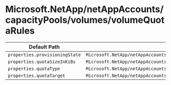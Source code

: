 # Microsoft.NetApp/netAppAccounts/capacityPools/volumes/volumeQuotaRules

| Default Path | Alias |
|---|---|
| `properties.provisioningState` | `Microsoft.NetApp/netAppAccounts/capacityPools/volumes/volumeQuotaRules/provisioningState` |
| `properties.quotaSizeInKiBs` | `Microsoft.NetApp/netAppAccounts/capacityPools/volumes/volumeQuotaRules/quotaSizeInKiBs` |
| `properties.quotaType` | `Microsoft.NetApp/netAppAccounts/capacityPools/volumes/volumeQuotaRules/quotaType` |
| `properties.quotaTarget` | `Microsoft.NetApp/netAppAccounts/capacityPools/volumes/volumeQuotaRules/quotaTarget` |


